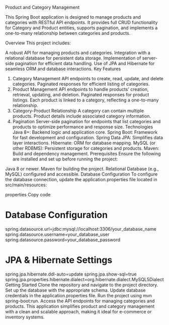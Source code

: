 Product and Category Management

This Spring Boot application is designed to manage products and categories with RESTful API endpoints. It provides full CRUD functionality for Category and Product entities, supports pagination, and implements a one-to-many relationship between categories and products.

Overview
This project includes:

A robust API for managing products and categories.
Integration with a relational database for persistent data storage.
Implementation of server-side pagination for efficient data handling.
Use of JPA and Hibernate for seamless ORM and database interactions.
Key Features
1. Category Management
API endpoints to create, read, update, and delete categories.
Paginated responses for efficient listing of categories.
2. Product Management
API endpoints to handle products' creation, retrieval, updating, and deletion.
Paginated responses for product listings.
Each product is linked to a category, reflecting a one-to-many relationship.
3. Category-Product Relationship
A category can contain multiple products.
Product details include associated category information.
4. Pagination
Server-side pagination for endpoints that list categories and products to optimize performance and response size.
Technologies
Java 8+: Backend logic and application core.
Spring Boot: Framework for fast development and configuration.
Spring Data JPA: Simplifies data layer interactions.
Hibernate: ORM for database mapping.
MySQL (or other RDBMS): Persistent storage for categories and products.
Maven: Build and dependency management.
Prerequisites
Ensure the following are installed and set up before running the project:

Java 8 or newer.
Maven for building the project.
Relational Database (e.g., MySQL) configured and accessible.
Database Configuration
To configure the database connection, update the application.properties file located in src/main/resources:

properties
Copy code
# Database Configuration
spring.datasource.url=jdbc:mysql://localhost:3306/your_database_name
spring.datasource.username=your_database_user
spring.datasource.password=your_database_password

# JPA & Hibernate Settings
spring.jpa.hibernate.ddl-auto=update
spring.jpa.show-sql=true
spring.jpa.properties.hibernate.dialect=org.hibernate.dialect.MySQL5Dialect
Getting Started
Clone the repository and navigate to the project directory.
Set up the database with the appropriate schema.
Update database credentials in the application.properties file.
Run the project using mvn spring-boot:run.
Access the API endpoints for managing categories and products.
This application simplifies product and category management with a clean and scalable approach, making it ideal for e-commerce or inventory systems.
